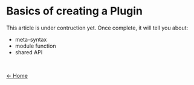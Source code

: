 # Basics of creating a Plugin

This article is under contruction yet. Once complete, it will tell you about:

- meta-syntax
- module function
- shared API

<br/>

[<- Home](/ "Home")	
